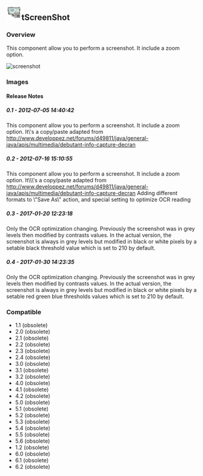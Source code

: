 ## <img src='./logo.jpg' width='40' height='40'>tScreenShot

### Overview
This component allow you to perform a screenshot. It include a zoom option.


![screenshot](https://talendforge.org/exchange/tos/upload_tos/extension-576/screenshot.jpg)
### Images




#### Release Notes

##### 0.1 - 2012-07-05 14:40:42
This component allow you to perform a screenshot. It include a zoom option.
It\\'s a copy/paste adapted from 
http://www.developpez.net/forums/d49811/java/general-java/apis/multimedia/debutant-info-capture-decran
##### 0.2 - 2012-07-16 15:10:55
This component allow you to perform a screenshot. It include a zoom option.
It\\\\\\'s a copy/paste adapted from 
http://www.developpez.net/forums/d49811/java/general-java/apis/multimedia/debutant-info-capture-decran
Adding different formats to \\"Save As\\" action, and special setting to optimize OCR  reading
##### 0.3 - 2017-01-20 12:23:18
Only the OCR optimization changing. Previously the screenshot was in grey levels then modified by contrasts values. In the actual version, the screenshot is always in grey levels but modified in black or white pixels by a setable black threshold value which is set to 210 by default.
##### 0.4 - 2017-01-30 14:23:35
Only the OCR optimization changing. Previously the screenshot was in grey levels then modified by contrasts values. In the actual version, the screenshot is always in grey levels but modified in black or white pixels by a setable red green blue thresholds values which is set to 210 by default.
### Compatible
 -  1.1 (obsolete)
 -   2.0 (obsolete)
 -   2.1 (obsolete)
 -   2.2 (obsolete)
 -   2.3 (obsolete)
 -   2.4 (obsolete)
 -   3.0 (obsolete)
 -   3.1 (obsolete)
 -   3.2 (obsolete)
 -   4.0 (obsolete)
 -   4.1 (obsolete)
 -   4.2 (obsolete)
 -   5.0 (obsolete)
 -   5.1 (obsolete)
 -   5.2 (obsolete)
 -   5.3 (obsolete)
 -   5.4 (obsolete)
 -   5.5 (obsolete)
 -   5.6 (obsolete)
 -   1.2 (obsolete)
 -   6.0 (obsolete)
 -   6.1 (obsolete)
 -   6.2 (obsolete)